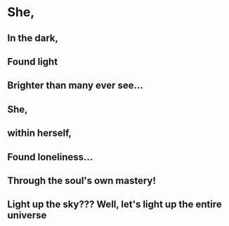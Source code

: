 # She,
## In the dark,
## Found light
## Brighter than many ever see...
## She,
## within herself,
## Found loneliness...
## Through the soul's own mastery!
## Light up the sky??? Well, let's light up the entire universe

